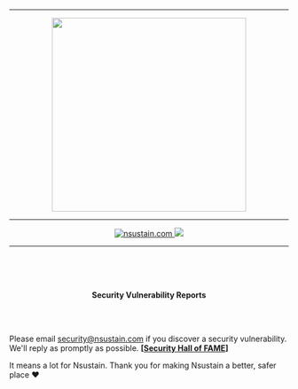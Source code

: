 <br>

---

<p align="center">
  <a href="https://nsustain.com">
    <img src="https://raw.githubusercontent.com/Nsustain/.github/main/logo/logo-github.png" width="350">
  </a>
</p>


---

<p align="center">
  <a href="https://github.com/Nsustain/nsustain.com">
    <img alt="nsustain.com" src="https://img.shields.io/badge/GitHub-nsustain.com-brightgreen">
  </a>
  <a href="https://github.com/Nsustain/nsustain.com/blob/main/LICENSE">
    <img src="https://badgen.net/github/license/nsustain/nsustain.com">
  </a>
</p>

---

<br>
<br>
<br>

<p align="center">
  <b>
    Security Vulnerability Reports
  </b>
</p>

<br>
<br>

Please email security@nsustain.com
if you discover a security vulnerability.
We'll reply as promptly as possible.
**[[Security Hall of FAME](./HALL-OF-FAME.md)]**

It means a lot for Nsustain. Thank you for
making Nsustain a better, safer place ❤️

<br>
<br>
<br>

